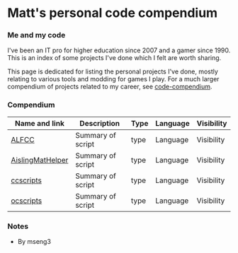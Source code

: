 # Matt's personal code compendium

### Me and my code
I've been an IT pro for higher education since 2007 and a gamer since 1990. This is an index of some projects I've done which I felt are worth sharing.  

This page is dedicated for listing the personal projects I've done, mostly relating to various tools and modding for games I play. For a much larger compendium of projects related to my career, see [code-compendium](https://github.com/mmseng/code-compendium).  

### Compendium
<!-- Table row template
 | [ScriptName](https://github.com/engrit-illinois/ScriptName) | Summary of script | type | Language | Visibility | 
-->

 | Name and link | Description | Type | Language | Visibility | 
 | ------------- | ----------- | ---- | -------- | ---------- | 
 | [ALFCC](https://github.com/mmseng/ALFCC) | Summary of script | type | Language | Visibility | 
 | [AislingMatHelper](https://github.com/mmseng/AislingMatHelper) | Summary of script | type | Language | Visibility | 
 | [ccscripts](https://github.com/mmseng/ccscripts) | Summary of script | type | Language | Visibility | 
 | [ocscripts](https://github.com/mmseng/ocscripts) | Summary of script | type | Language | Visibility | 
  
### Notes
- By mseng3
